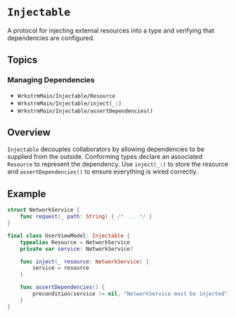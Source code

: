 # `Injectable`

A protocol for injecting external resources into a type and verifying that dependencies are
configured.

## Topics

### Managing Dependencies

- ``WrkstrmMain/Injectable/Resource``
- ``WrkstrmMain/Injectable/inject(_:)``
- ``WrkstrmMain/Injectable/assertDependencies()``

## Overview

`Injectable` decouples collaborators by allowing dependencies to be supplied from the outside.
Conforming types declare an associated `Resource` to represent the dependency. Use `inject(_:)` to
store the resource and `assertDependencies()` to ensure everything is wired correctly.

## Example

```swift
struct NetworkService {
    func request(_ path: String) { /* ... */ }
}

final class UserViewModel: Injectable {
    typealias Resource = NetworkService
    private var service: NetworkService?

    func inject(_ resource: NetworkService) {
        service = resource
    }

    func assertDependencies() {
        precondition(service != nil, "NetworkService must be injected")
    }
}
```
